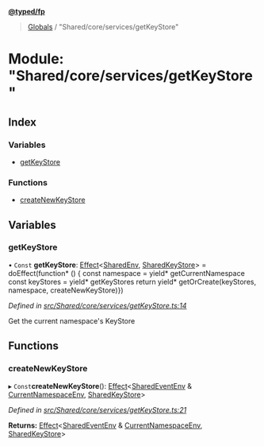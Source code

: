 **[@typed/fp](../README.md)**

> [Globals](../globals.md) / "Shared/core/services/getKeyStore"

# Module: "Shared/core/services/getKeyStore"

## Index

### Variables

* [getKeyStore](_shared_core_services_getkeystore_.md#getkeystore)

### Functions

* [createNewKeyStore](_shared_core_services_getkeystore_.md#createnewkeystore)

## Variables

### getKeyStore

• `Const` **getKeyStore**: [Effect](_effect_effect_.effect.md)\<[SharedEnv](../interfaces/_shared_core_services_sharedenv_.sharedenv.md), [SharedKeyStore](../interfaces/_shared_core_model_sharedkeystore_.sharedkeystore.md)> = doEffect(function* () { const namespace = yield* getCurrentNamespace const keyStores = yield* getKeyStores return yield* getOrCreate(keyStores, namespace, createNewKeyStore)})

*Defined in [src/Shared/core/services/getKeyStore.ts:14](https://github.com/TylorS/typed-fp/blob/f129829/src/Shared/core/services/getKeyStore.ts#L14)*

Get the current namespace's KeyStore

## Functions

### createNewKeyStore

▸ `Const`**createNewKeyStore**(): [Effect](_effect_effect_.effect.md)\<[SharedEventEnv](../interfaces/_shared_core_events_sharedeventenv_.sharedeventenv.md) & [CurrentNamespaceEnv](../interfaces/_shared_core_services_currentnamespaceenv_.currentnamespaceenv.md), [SharedKeyStore](../interfaces/_shared_core_model_sharedkeystore_.sharedkeystore.md)>

*Defined in [src/Shared/core/services/getKeyStore.ts:21](https://github.com/TylorS/typed-fp/blob/f129829/src/Shared/core/services/getKeyStore.ts#L21)*

**Returns:** [Effect](_effect_effect_.effect.md)\<[SharedEventEnv](../interfaces/_shared_core_events_sharedeventenv_.sharedeventenv.md) & [CurrentNamespaceEnv](../interfaces/_shared_core_services_currentnamespaceenv_.currentnamespaceenv.md), [SharedKeyStore](../interfaces/_shared_core_model_sharedkeystore_.sharedkeystore.md)>
